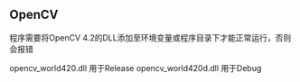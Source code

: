 ## OpenCV

程序需要将OpenCV 4.2的DLL添加至环境变量或程序目录下才能正常运行，否则会报错

opencv_world420.dll 用于Release
opencv_world420d.dll 用于Debug
